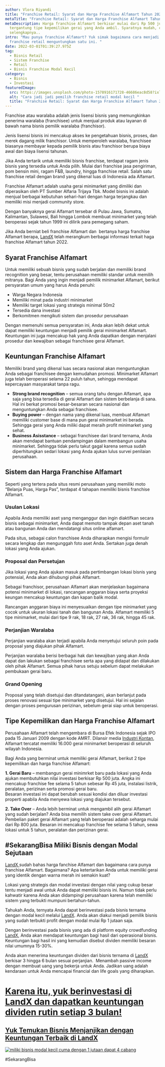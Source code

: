 ```yaml
---
author: Vlora Riyandi
title: "Franchise Retail: Syarat dan Harga Franchise Alfamart Tahun 2022"
metaTitle: "Franchise Retail: Syarat dan Harga Franchise Alfamart Tahun 2022"
metaDescription: Harga franchise Alfamart berkisar mulai dari Rp 500 juta
  tergantung tipe kepemilikan gerai yang Anda ambil. Syaratnya mudah, cari tahu
  selengkapnya..
intro: "Mau punya franchise Alfamart? Yuk simak bagaimana cara menjadi pemilik
  franchise retail menguntungkan satu ini. "
date: 2022-03-01T01:39:27.975Z
tag:
  - Bisnis Retail
  - Sistem Franchise
  - Retail
  - Bisnis Franchise Modal Kecil
category:
  - Bisnis
  - Investasi
featuredImage:
  src: https://images.unsplash.com/photo-1578916171728-46686eac8d58?ixlib=rb-1.2.1&ixid=MnwxMjA3fDB8MHxwaG90by1wYWdlfHx8fGVufDB8fHx8&auto=format&fit=crop&w=1074&q=80
  alt: "Cara jadi jadi pemilih franchise retail modal kecil "
  title: "Franchise Retail: Syarat dan Harga Franchise Alfamart Tahun 2022"
---
```

Franchise atau waralaba adalah jenis lisensi bisnis yang memungkinkan penerima waralaba (franchisee) untuk menjual produk atau layanan di bawah nama bisnis pemilik waralaba (franchisor).

Jenis lisensi bisnis ini mencakup akses ke pengetahuan bisnis, proses, dan merek dagang milik franchisor. Untuk memperoleh waralaba, franchisee biasanya membayar kepada pemilik bisnis atau franchisor berupa biaya awal dan biaya lisensi tahunan.

Jika Anda tertarik untuk memiliki bisnis franchise, terdapat ragam jenis bisnis yang tersedia untuk Anda pilih. Mulai dari franchise jasa pengiriman, pom bensin mini, ragam F&B, laundry, hingga franchise retail. Salah satu franchise retail dengan brand yang dikenal luas di Indonesia ada Alfamart. 

Franchise Alfamart adalah usaha gerai minimarket yang dimiliki dan diperasikan oleh PT Sumber Alfaria Trijaya Tbk. Model bisnis ini adalah menjual berbagai kebutuhan sehari-hari dengan harga terjangkau dan memiliki misi menjadi community store.

Dengan banyaknya gerai Alfamart tersebar di Pulau Jawa, Sumatra, Kalimantan, Sulawesi, Bali hingga Lombok membuat minimarket yang telah beroperasi sejak tahun 1999 ini dilirik para pemegang saham. 

Jika Anda berniat beli franchise Alfamart dan  bertanya harga franchise Alfamart berapa, [LandX](https://landx.id/) telah merangkum berbagai informasi terkait haga franchise Alfamart tahun 2022.

## Syarat Franchise Alfamart

Untuk memiliki sebuah bisnis yang sudah berjalan dan memiliki brand recognition yang besar, tentu perusahaan memiliki standar untuk memilih mitranya. Bagi Anda yang ingin menjadi pemilik minimarket Alfamart, berikut persyaratan umum yang harus Anda penuhi:

* Warga Negara Indonesia
* Memiliki minat pada industri minimarket
* Memiliki target lokasi yang strategis minimal 50m2
* Tersedia dana investasi
* Berkomitmen mengikuti sistem dan prosedur perusahaan

Dengan memenuhi semua persyaratan ini, Anda akan lebih dekat untuk dapat memiliki keuntungan menjadi pemilik gerai minimarket Alfamart. Keuntungan ini juga mencakup hak yang Anda dapatkan dengan menjalani prosedur dan kewajiban sebagai franchisee gerai Alfamart.

## Keuntungan Franchise Alfamart

Memiliki brand yang dikenal luas secara nasional akan menguntungkan Anda sebagai franchisee dengan kemudahan promosi. Minimarket Alfamart juga telah beroperasi selama 22 puluh tahun, sehingga mendapat kepercayaan masyarakat tanpa ragu.

* **Strong brand recognition** – semua orang tahu dengan Alfamart, apa saja yang bisa tersedia di gerai Alfamart dan sistem berbelanja di sana. Hal ini berkat promosi besar-besaran secara nasional dan menguntungkan Anda sebagai franchisee.
* **Buying power** – dengan nama yang dikenal luas, membuat Alfamart memiliki customer base di mana pun gerai minimarket ini berada. Sehingga gerai yang Anda miliki dapat meraih profit minimarket yang sehat.
* **Business Asisstance** – sebagai franchisee dari brand ternama, Anda akan mendapat bantuan pendampingan dalam membangun usaha minimarket. Sehingga tidak perlu takut gagal karena semua sudah diperhitungkan sedari lokasi yang Anda ajukan lulus survei penilaian perusahaan.

## Sistem dan Harga Franchise Alfamart

Seperti yang tertera pada situs resmi perusahaan yang memiliki moto “Belanja Puas, Harga Pas”, terdapat 4 tahapan memiliki bisnis franchise Alfamart.

### **Usulan Lokasi**

Apabila Anda memiliki aset yang menganggur dan ingin diaktifkan secara bisnis sebagai minimarket, Anda dapat memoto tampak depan aset tanah atau bangunan Anda dan mendatangi situs online alfamart. 

Pada situs, sebagai calon franchisee Anda diharapkan mengisi formulir secara lengkap dan mengunggah foto aset Anda. Sertakan juga denah lokasi yang Anda ajukan.

### **Proposal dan Persetujan** 

Jika lokasi yang Anda ajukan masuk pada pertimbangan lokasi bisnis yang potensial, Anda akan dihubungi pihak Alfamart. 

Sebagai franchisor, perusahaan Alfamart akan menjelaskan bagaimana potensi minimarket di lokasi, rancangan anggaran biaya serta proyeksi keungan mencakup keuntungan dan kapan balik modal.

Rancangan anggaran biaya ini menyesuaikan dengan tipe minimarket yang cocok untuk ukuran lokasi tanah dan bangunan Anda. Alfamart memiliki 5 tipe minimarket, mulai dari tipe 9 rak, 18 rak, 27 rak, 36 rak, hingga 45 rak.

### **Perjanjian Waralaba**

Perjanjian waralaba akan terjadi apabila Anda menyetujui seluruh poin pada proposal yang diajukan pihak Alfamart.

Perjanjian waralaba berisi berbagai hak dan kewajiban yang akan Anda dapat dan lakukan sebagai franchisee serta apa yang didapat dan dilakukan oleh pihak Alfamart. Semua pihak harus setuju sebelum dapat melakukan pembukaan gerai baru.

### **Grand Opening**

Proposal yang telah disetujui dan ditandatangani, akan berlanjut pada proses renovasi sesuai tipe minimarket yang disetujui. Hal ini sejalan dengan proses pengurusan perizinan, sebelum gerai siap untuk beroperasi.

## **Tipe Kepemilikan dan Harga Franchise Alfamart**

Perusahaan Alfamart telah mengembara di Bursa Efek Indonesia sejak IPO pada 15 Januari 2009 dengan kode AMRT. Dilansir media [Industri Kontan](https://industri.kontan.co.id/news/sumber-alfaria-trijaya-amrt-telah-membuka-sebanyak-700-gerai-alfamart#:~:text=%E2%80%9CUntuk%20data%20penjualan%20hingga%20bulan,di%20berbagai%20wilayah%20di%20Indonesia.), Alfamart tercatat memiliki 16.000 gerai minimarket beroperasi di seluruh wilayah Indonesia.

Bagi Anda yang berminat untuk memiliki gerai Alfamart, berikut 2 tipe kepemilikan dan harga franchise Alfamart:

**1. Gerai Baru** – membangun gerai minimrket baru pada lokasi yang Anda ajukan membutuhkan nilai investasi berkisar Rp 500 juta. Angka ini mencakup franchise fee selama 5 tahun sebesar Rp 45 juta, instalasi listrik, peralatan, perizinan serta promosi gerai baru.\
Besaran investasi ini dapat berubah sesuai kondisi dan diluar investasi properti apabila Anda menyewa lokasi yang diajukan tersebut.

**2. Take Over** – Anda lebih berminat untuk mengambil alih gerai Alfamart yang sudah berjalan? Anda bisa memilih sistem take over gerai Alfamart.\
Pembelian paket gerai Alfamart yang telah beroperasi adalah seharga mulai dari Rp 800 juta. Besaran ini mencakup franchise fee selama 5 tahun, sewa lokasi untuk 5 tahun, peralatan dan perizinan gerai.

## \#SekarangBisa Miliki Bisnis dengan Modal Sejutaan

[LandX ](https://landx.id/)sudah bahas harga fanchise Alfamart dan bagaimana cara punya franchise Alfamart. Bagaimana? Apa ketertarikan Anda untuk memiliki gerai yang identik dengan warna merah ini semakin kuat?

Lokasi yang strategis dan modal investasi dengan nilai yang cukup besar tentu menjadi awal untuk Anda dapat memiliki bisnis ini. Namun tidak perlu kahwatir karena Anda akan didampingi perusahaan karena telah memiliki sistem yang terbukti mumpuni bertahun-tahun.

Tahukah Anda, ternyata Anda dapat berinvestasi pada bisnis ternama dengan modal kecil melalui [LandX](https://landx.id/). Anda akan diakui menjadi pemilik bisnis yang sudah terbukti profit dengan modal mulai Rp 1 jutaan saja. 

Dengan berinvestasi pada bisnis yang ada di platform equity crowdfunding [LandX](https://landx.id/), Anda akan mendapat keuntungan bagi hasil dari operasional bisnis. Keuntungan bagi hasil ini yang kemudian disebut dividen memiliki besaran nilai umumnya 15-30%. 

Anda akan menerima keuntungan dividen dari bisnis ternama di [LandX](https://landx.id/) berkisar 3 hingga 6 bulan sesuai perjanjian.  Menambah passive income dengan membuat uang yang bekerja untuk Anda. Jadikan uang adalah kendaraan untuk Anda mencapai financial dan life goals yang diharapkan.

# [Karena itu, yuk berinvestasi di LandX dan dapatkan keuntungan dividen rutin setiap 3 bulan!](https://landx.id/)

## **[Yuk Temukan Bisnis Menjanjikan dengan Keuntungan Terbaik di LandX](https://landx.id/project/?utm_source=Blog&utm_medium=organic+keyword&utm_campaign=blog&utm_id=Blog)**

[![miliki bisnis modal kecil cuma dengan 1 jutaan dapat 4 cabang ](https://accountgram-production.sfo2.cdn.digitaloceanspaces.com/landx_ghost/2021/11/jadi-owner-bisnis-hanya-1-jutaan-dengan-cuan-yang-sangat-menjanjikan.png)](https://landx.id/project/?utm_source=Blog&utm_medium=organic+keyword&utm_campaign=blog&utm_id=Blog)

\#SekarangBisa